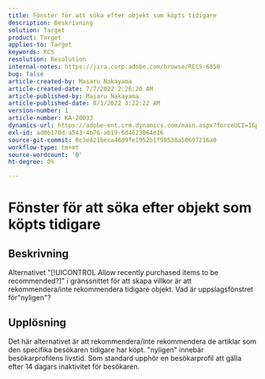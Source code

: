 ```yaml
---
title: Fönster för att söka efter objekt som köpts tidigare
description: Beskrivning
solution: Target
product: Target
applies-to: Target
keywords: KCS
resolution: Resolution
internal-notes: https://jira.corp.adobe.com/browse/RECS-6850
bug: false
article-created-by: Masaru Nakayama
article-created-date: 7/7/2022 2:26:20 AM
article-published-by: Masaru Nakayama
article-published-date: 8/1/2022 3:22:22 AM
version-number: 1
article-number: KA-20033
dynamics-url: https://adobe-ent.crm.dynamics.com/main.aspx?forceUCI=1&pagetype=entityrecord&etn=knowledgearticle&id=c994422e-9cfd-ec11-82e5-000d3a5a3540
exl-id: ad06170d-a543-4b76-ab19-6d4623064e16
source-git-commit: 0c3e421beca46d9fe1952b1f98538a50697216a0
workflow-type: tm+mt
source-wordcount: '0'
ht-degree: 0%

---
```


# Fönster för att söka efter objekt som köpts tidigare

## Beskrivning

Alternativet &quot;[!UICONTROL Allow recently purchased items to be recommended?]&quot; i gränssnittet för att skapa villkor är att rekommendera/inte rekommendera tidigare objekt. Vad är uppslagsfönstret för&quot;nyligen&quot;?

## Upplösning

Det här alternativet är att rekommendera/inte rekommendera de artiklar som den specifika besökaren tidigare har köpt. &quot;nyligen&quot; innebär besökarprofilens livstid. Som standard upphör en besökarprofil att gälla efter 14 dagars inaktivitet för besökaren.
